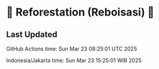 
# 🌳 Reforestation (Reboisasi) 🌲

## Last Updated

GitHub Actions time: Sun Mar 23 08:25:01 UTC 2025

Indonesia/Jakarta time: Sun Mar 23 15:25:01 WIB 2025
